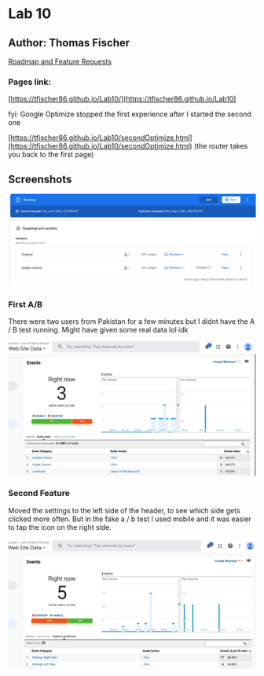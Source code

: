 # Lab 10

## Author: Thomas Fischer

[Roadmap and Feature Requests](https://cse110-lab10-tfischer86.canny.io/)

### Pages link:

[https://tfischer86.github.io/Lab10/](https://tfischer86.github.io/Lab10)

fyi: Google Optimize stopped the first experience after I started the second one

[https://tfischer86.github.io/Lab10/secondOptimize.html](https://tfischer86.github.io/Lab10/secondOptimize.html) (the router takes you back to the first page)



## Screenshots


![](./optimize_screenshot.png)

### First A/B

There were two users from Pakistan for a few minutes but I didnt have the A / B test running. Might have given some real data lol idk

![](./click_events.png)

### Second Feature

Moved the settings to the left side of the header, to see which side gets clicked more often. But in the fake a / b test I used mobile and it was easier to tap the icon on the right side.

![](./secondfeature.png)